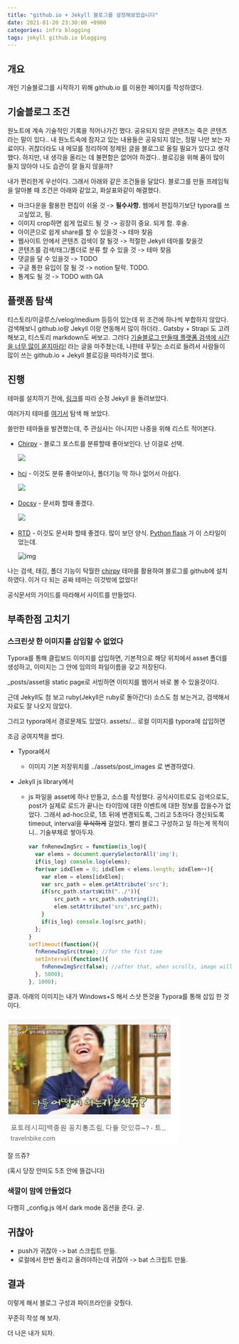 ```yaml
---
title: "github.io + Jekyll 블로그를 설정해보았습니다"
date: 2021-01-20 23:30:00 +0900
categories: infra blogging
tags: jekyll github.io blogging
---
```


## 개요

개인 기술블로그를 시작하기 위해 github.io 를 이용한 페이지를 작성하였다.



## 기술블로그 조건

원노트에 계속 기술적인 기록을 적어나가긴 했다. 공유되지 않은 콘텐츠는 죽은 콘텐츠라는 말이 있다.. 내 원노트속에 잠자고 있는 내용들은 공유되지 않는, 정말 나만 보는 자료이다. 귀찮더라도 내 메모를 정리하여 정제된 글을 블로그로 올릴 필요가 있다고 생각했다. 하지만, 내 생각을 올리는 데 불편함은 없어야 하겠다.. 블로깅을 위해 품이 많이 들지 않아야 나도 습관이 잘 들지 않을까?

내가 편리한게 우선이다. 그래서 아래와 같은 조건들을 달았다. 블로그를 만들 프레임웍을 알아볼 때 조건은 아래와 같았고, 화살표와같이 해결했다.

* 마크다운을 활용한 편집이 쉬울 것 -> **필수사항.** 웹에서 편집하기보단 typora를 쓰고싶었고, 됨.
* 이미지 crop하면 쉽게 업로드 될 것 -> 굉장히 중요. 되게 함. 후술.
* 아이콘으로 쉽게 share를 할 수 있을것 -> 테마 찾음
* 웹사이트 안에서 콘텐츠 검색이 잘 될것 -> 적절한 Jekyll 테마를 찾을것
* 콘텐츠를 검색/태그/폴더로 분류 할 수 있을 것 -> 테마 찾음
* 댓글을 달 수 있을것 -> TODO
* 구글 통한 유입이 잘 될 것 -> notion 탈락. TODO.
* 통계도 될 것 -> TODO with GA



## 플랫폼 탐색

티스토리/이글루스/velog/medium 등등이 있는데 위 조건에 하나씩 부합하지 않았다.
검색해보니 github.io랑 Jekyll 이랑 연동해서 많이 하더라.. Gatsby + Strapi 도 고려해보고, 티스토리 markdown도 써보고. 그러다 [기술블로그 만들때 플랫폼 검색에 시간을 너무 많이 쏟지마라!](https://wormwlrm.github.io/2020/02/23/Writing-for-developers.html) 라는 글을 마주쳤는데, 나한테 꾸짖는 소리로 들려서 사람들이 많이 쓰는 github.io + Jekyll 블로깅을 따라하기로 했다.



## 진행

테마를 설치하기 전에, [링크](https://jetalog.net/86)를 따라 순정 Jekyll 을 돌려보았다.

여러가지 테마를 [여기서](http://jekyllthemes.org/) 탐색 해 보았다.

쓸만한 테마들을 발견했는데, 주 관심사는 아니지만 나중을 위해 리스트 적어본다.

* [Chirpy](http://jekyllthemes.org/themes/jekyll-theme-chirpy/) - 블로그 포스트를 분류할때 좋아보인다. 난 이걸로 선택.

  ![](http://jekyllthemes.org/thumbnails/chirpy.png)

* [hcj](https://github.com/codeasashu/hcz-jekyll-blog) - 이것도 분류 좋아보이나, 폴더기능 딱 하나 없어서 아쉽다.

  ![](https://raw.githubusercontent.com/ashutosh2k12/jekyllthemes/master/thumbnails/hcz-material.png)

* [Docsy](https://github.com/vsoch/docsy-jekyll) - 문서화 할때 좋겠다.

  ![](https://raw.githubusercontent.com/vsoch/docsy-jekyll/master/assets/img/docsy-jekyll.png)

* [RTD](http://jekyllthemes.org/themes/jekyll-rtd-theme/) - 이것도 문서화 할때 좋겠다. 많이 보던 양식. [Python flask](https://flask-doc.readthedocs.io/en/latest/) 가 이 스타일이었는데.

  ![img](http://jekyllthemes.org/thumbnails/jekyll-rtd-theme.png)



나는 검색, 태깅, 폴더 기능이 탁월한 [chirpy](http://jekyllthemes.org/themes/jekyll-theme-chirpy/) 테마를 활용하여 블로그를 github에 설치하였다. 이거 다 되는 공짜 테마는 이것밖에 없었다!

공식문서의 가이드를 따라해서 사이트를 만들었다.



## 부족한점 고치기

### 스크린샷  한 이미지를 삽입할 수 없었다

Typora를 통해 클립보드 이미지를 삽입하면, 기본적으로 해당 위치에서 asset 폴더를 생성하고, 이미지는 그 안에 임의의 파일이름을 갖고 저장된다.

_posts/asset을 static page로 서빙하면 이미지를 웹어서 바로 볼 수 있을것이다.

근데 Jekyll도 첨 보고 ruby(Jekyll은 ruby로 돌아간다) 소스도 첨 보는거고, 검색해서 자료도 잘 나오지 않았다.

그리고 typora에서 경로문제도 있었다. assets/... 로컬 이미지를 typora에 삽입하면 

조금 궁여지책을 썼다.

* Typora에서

  * 이미지 기본 저장위치를 ../assets/post_images 로 변경하였다.

* Jekyll js library에서

  * js 파일을 asset에 하나 만들고, 소스를 작성했다. 공식사이트로도 검색으로도, post가 실제로 로드가 끝나는 타이밍에 대한 이벤트에 대한 정보를 잡을수가 없었다. 그래서 ad-hoc으로, 1초 뒤에 변경되도록, 그리고 5초마다 갱신되도록 timeout, interval을 ~~무식하게~~ 걸었다. 빨리 블로그 구성하고 일 하는게 목적이니.. 기술부채로 쌓아두자.

    ``` javascript
    var fnRenewImgSrc = function(is_log){
      var elems = document.querySelectorAll('img');
      if(is_log) console.log(elems);
      for(var idxElem = 0; idxElem < elems.length; idxElem++){
        var elem = elems[idxElem];
        var src_path = elem.getAttribute('src');
        if(src_path.startsWith("../")){
            src_path = src_path.substring(2);
            elem.setAttribute('src',src_path);
        }
        if(is_log) console.log(src_path);
      };
    }
    setTimeout(function(){
      fnRenewImgSrc(true); //for the fist time
      setInterval(function(){
        fnRenewImgSrc(false); //after that, when scrolls, image will be reloaded from time to time.
      }, 5000);
    }, 1000);
    ```

    

결과. 아래의 이미지는 내가 Windows+S 해서 스샷 뜬것을 Typora를 통해 삽입 한 것이다.

![1611164717952](../assets/post_images/1611164717952.png)

잘 뜨쥬?

(혹시 당장 안떠도 5초 안에 뜰겁니다)



### 색깔이 맘에 안들었다

다행히 _config.js 에서 dark mode 옵션을 준다. 굳.

## 귀찮아

* push가 귀찮아 -> bat 스크립트 만듦.
* 로컬에서 한번 돌리고 올려야하는데 귀찮아 -> bat 스크립트 만듦.



## 결과

이렇게 해서 블로그 구성과 파이프라인을 갖췄다.

꾸준히 작성 해 보자.

더 나은 내가 되자.